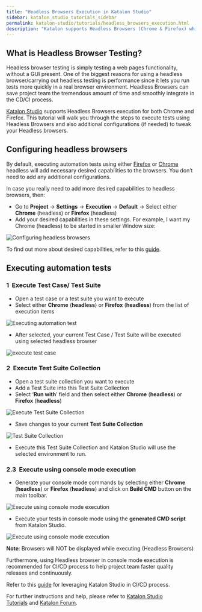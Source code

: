 ```yaml
---
title: "Headless Browsers Execution in Katalon Studio"
sidebar: katalon_studio_tutorials_sidebar
permalink: katalon-studio/tutorials/headless_browsers_execution.html
description: "Katalon supports Headless Browsers (Chrome & Firefox) which can save project team tremendous amount of time and smoothly integrate in the CD/CI process."
---
```

What is Headless Browser Testing?
---------------------------------

Headless browser testing is simply testing a web pages functionality, without a GUI present. One of the biggest reasons for using a headless browser/carrying out headless testing is performance since it lets you run tests more quickly in a real browser environment. Headless Browsers can save project team the tremendous amount of time and smoothly integrate in the CD/CI process.

[Katalon Studio](https://www.katalon.com) supports Headless Browsers execution for both Chrome and Firefox. This tutorial will walk you through the steps to execute tests using Headless Browsers and also additional configurations (if needed) to tweak your Headless browsers.

Configuring headless browsers
-----------------------------

By default, executing automation tests using either [Firefox](https://developer.mozilla.org/en-US/Firefox/Headless_mode) or [Chrome](https://developers.google.com/web/updates/2017/04/headless-chrome) headless will add necessary desired capabilities to the browsers. You don’t need to add any additional configurations.

In case you really need to add more desired capabilities to headless browsers, then:

*   Go to **Project** -\> **Settings** -\> **Execution** -\> **Default** -\> Select either **Chrome** (headless) or **Firefox** (headless)
*   Add your desired capabilities in these settings. For example, I want my Chrome (headless) to be started in smaller Window size:

![Configuring headless browsers](../../images/katalon-studio/tutorials/headless_browsers_execution/Configuring-headless-browsers.png)

To find out more about desired capabilities, refer to this [guide](https://github.com/SeleniumHQ/selenium/wiki/DesiredCapabilities).

Executing automation tests
--------------------------

### 1  Execute Test Case/ Test Suite

*   Open a test case or a test suite you want to execute
*   Select either **Chrome** (**headless**) or **Firefox** (**headless**) from the list of execution items

![Executing automation test](../../images/katalon-studio/tutorials/headless_browsers_execution/Executing-automation-test.png)

*   After selected, your current Test Case / Test Suite will be executed using selected headless browser

![execute test case](../../images/katalon-studio/tutorials/headless_browsers_execution/execute-test-case.png)

### 2  Execute Test Suite Collection

*   Open a test suite collection you want to execute
*   Add a Test Suite into this Test Suite Collection
*   Select ‘**Run with**’ field and then select either **Chrome** (**headless**) or **Firefox** (**headless**)

![Execute Test Suite Collection](../../images/katalon-studio/tutorials/headless_browsers_execution/Execute-Test-Suite-Collection.png)

*   Save changes to your current **Test Suite Collection**

![Test Suite Collection](../../images/katalon-studio/tutorials/headless_browsers_execution/Test-Suite-Collection.png)

*   Execute this Test Suite Collection and Katalon Studio will use the selected environment to run.

### 2.3  Execute using console mode execution

*   Generate your console mode commands by selecting either **Chrome** (**headless**) or **Firefox** (**headless**) and click on **Build CMD** button on the main toolbar.

![Execute using console mode execution](../../images/katalon-studio/tutorials/headless_browsers_execution/Execute-using-console-mode-execution.png)

*   Execute your tests in console mode using the **generated CMD script** from Katalon Studio.

![Execute using console mode execution](../../images/katalon-studio/tutorials/headless_browsers_execution/Execute-using-console-mode-execution-2.png)

**Note**: Browsers will NOT be displayed while executing (Headless Browsers)

Furthermore, using Headless browser in console mode execution is recommended for CI/CD process to help project team faster quality releases and continuously.

Refer to this [guide](https://docs.katalon.com/pages/viewpage.action?pageId=786527) for leveraging Katalon Studio in CI/CD process.

For further instructions and help, please refer to [Katalon Studio Tutorials](https://www.katalon.com/resources-center/tutorials/) and [Katalon Forum](https://forum.katalon.com/).